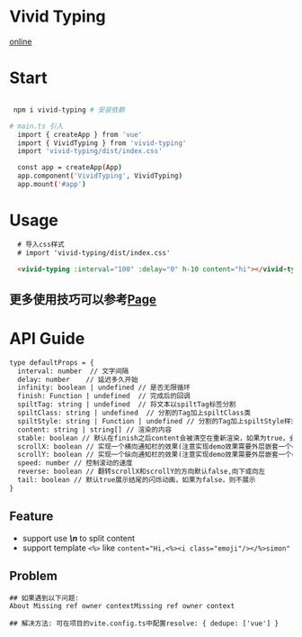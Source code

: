 # Vivid Typing

[online](https://vivid-typing.netlify.app/)

# Start

```bash

 npm i vivid-typing # 安装依赖

# main.ts 引入
  import { createApp } from 'vue'
  import { VividTyping } from 'vivid-typing'
  import 'vivid-typing/dist/index.css'

  const app = createApp(App)
  app.component('VividTyping', VividTyping)
  app.mount('#app')
```

# Usage

```markdown
  # 导入css样式
  # import 'vivid-typing/dist/index.css'

  <vivid-typing :interval="100" :delay="0" h-10 content="hi"></vivid-typing>
```
 ## 更多使用技巧可以参考[Page](https://github.com/Simon-He95/vivid-typing/blob/master/playground/src/App.vue)

# API Guide

```markdown
type defaultProps = {
  interval: number  // 文字间隔
  delay: number    // 延迟多久开始
  infinity: boolean | undefined // 是否无限循环
  finish: Function | undefined  // 完成后的回调
  spiltTag: string | undefined  // 将文本以spiltTag标签分割
  spiltClass: string | undefined  // 分割的Tag加上spiltClass类
  spiltStyle: string | Function | undefined // 分割的Tag加上spiltStyle样式，支持函数可以正对每个分割的Tag独立的style
  content: string | string[] // 渲染的内容
  stable: boolean // 默认在finish之后content会被清空在重新渲染，如果为true，会在清空后立即展示content的第一个元素
  scrollX: boolean // 实现一个横向通知栏的效果(注意实现demo效果需要外层嵌套一个div加上overflow:hidden)
  scrollY: boolean // 实现一个纵向通知栏的效果(注意实现demo效果需要外层嵌套一个div加上overflow:hidden)
  speed: number // 控制滚动的速度
  reverse: boolean // 翻转scrollX和scrollY的方向默认false,向下或向左
  tail: boolean // 默认true展示结尾的闪烁动画，如果为false，则不展示
}
```

## Feature
- support use <strong><em>\n</em></strong> to split content
- support template `<%>` like `content="Hi,<%><i class="emoji"/></%>simon"`

## Problem
```
## 如果遇到以下问题:
About Missing ref owner contextMissing ref owner context

## 解决方法: 可在项目的vite.config.ts中配置resolve: { dedupe: ['vue'] }
```
